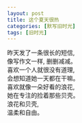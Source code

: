```yaml
---
layout: post
title: 这个夏天很热
categories: [默写旧时光]
tags: [旧时光]
---
```


昨天发了一条很长的短信,    
像写作文一样, 删删减减。   
喜欢一个人就很没有道理,   
会想知道她一天都在干嘛。   
喜欢就像一朵好看的浪花,   
她在专注的捡着那些贝壳。      
浪花和贝壳,     
温柔和自由。   
